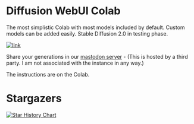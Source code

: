 # Diffusion WebUI Colab
The most simplistic Colab with most models included by default. Custom models can be added easily. Stable Diffusion 2.0 in testing phase.

[![link](https://colab.research.google.com/assets/colab-badge.svg)](https://colab.research.google.com/drive/1PvNyEWIhDU_D-i15DzpPjqDQkbYv_6Hu?usp=sharing)

Share your generations in our [mastodon server](https://social.duti.tech/) - (This is hosted by a third party. I am not associated with the instance in any way.)

The instructions are on the Colab.

# Stargazers
[![Star History Chart](https://api.star-history.com/svg?repos=acheong08/Diffusion-ColabUI&type=Date)](https://star-history.com/#acheong08/Diffusion-ColabUI&Date)

